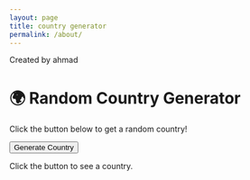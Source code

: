 ```yaml
---
layout: page
title: country generator
permalink: /about/
---
```


Created by ahmad

# 🌍 Random Country Generator

Click the button below to get a random country!

<button onclick="generateRandomCountry()">Generate Country</button>

<p id="countryDisplay">Click the button to see a country.</p>

<script>
  // Array of country names
  const countries = [
    'United States', 'Canada', 'Brazil', 'United Kingdom', 'Germany', 
    'France', 'Italy', 'Australia', 'Japan', 'China', 'Pakistan', 'South Africa', 
    'Mexico', 'Argentina', 'Spain', 'Russia', 'Egypt', 'Thailand', 'Turkey', 
    'New Zealand', 'South Korea','Ireland'
  ];

  function generateRandomCountry() {
    // Generate a random index
    const randomIndex = Math.floor(Math.random() * countries.length);
    // Display the random country
    document.getElementById('countryDisplay').innerText = countries[randomIndex];
  }
</script>
